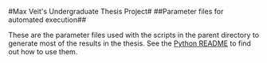 #Max Veit's Undergraduate Thesis Project#
##Parameter files for automated execution##

These are the parameter files used with the scripts in the parent directory to
generate most of the results in the thesis. See the
[Python README](../README.md) to find out how to use them.
